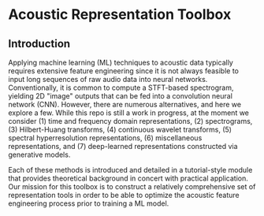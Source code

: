 # Acoustic Representation Toolbox

## Introduction

Applying machine learning (ML) techniques to acoustic data typically requires extensive feature engineering since it is not always feasible to input long sequences of raw audio data into neural networks. Conventionally, it is common to compute a STFT-based spectrogram, yielding 2D "image" outputs that can be fed into a convolution neural network (CNN). However, there are numerous alternatives, and here we explore a few. While this repo is still a work in progress, at the moment we consider (1) time and frequency domain representations, (2) spectrograms, (3) Hilbert-Huang transforms, (4) continuous wavelet transforms, (5) spectral hyperresolution representations, (6) miscellaneous representations, and (7) deep-learned representations constructed via generative models. 

Each of these methods is introduced and detailed in a tutorial-style module that provides theoretical background in concert with practical application. Our mission for this toolbox is to construct a relatively comprehensive set of representation tools in order to be able to optimize the acoustic feature engineering process prior to training a ML model.
